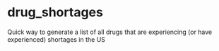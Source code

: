 # drug_shortages
Quick way to generate a list of all drugs that are experiencing (or have experienced) shortages in the US
